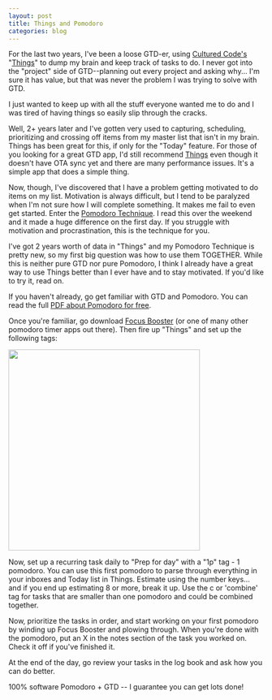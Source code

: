 ```yaml
---
layout: post
title: Things and Pomodoro
categories: blog
---
```

For the last two years, I've been a loose GTD-er, using <a href="http://culturedcode.com">Cultured Code's</a> "<a href="http://culturedcode.com/things">Things</a>" to dump my brain and keep track of tasks to do.  I never got into the "project" side of GTD--planning out every project and asking why...  I'm sure it has value, but that was never the problem I was trying to solve with GTD.

I just wanted to keep up with all the stuff everyone wanted me to do and I was tired of having things so easily slip through the cracks.

Well, 2+ years later and I've gotten very used to capturing, scheduling, prioritizing and crossing off items from my master list that isn't in my brain.  Things has been great for this, if only for the "Today" feature.  For those of you looking for a great GTD app, I'd still recommend <a href="http://culturedcode.com/things">Things</a> even though it doesn't have OTA sync yet and there are many performance issues.  It's a simple app that does a simple thing.

Now, though, I've discovered that I have a problem getting motivated to do items on my list.  Motivation is always difficult, but I tend to be paralyzed when I'm not sure how I will complete something.  It makes me fail to even get started.  Enter the <a href="http://www.pomodorotechnique.com/">Pomodoro Technique</a>.  I read this over the weekend and it made a huge difference on the first day.  If you struggle with motivation and procrastination, this is the technique for you.

I've got 2 years worth of data in "Things" and my Pomodoro Technique is pretty new, so my first big question was how to use them TOGETHER.  While this is neither pure GTD nor pure Pomodoro, I think I already have a great way to use Things better than I ever have and to stay motivated.  If you'd like to try it, read on.

<!--more-->

If you haven't already, go get familiar with GTD and Pomodoro.  You can read the full <a href="http://www.pomodorotechnique.com/resources.html">PDF about Pomodoro for free</a>.

Once you're familiar, go download <a href="http://www.focusboosterapp.com/">Focus Booster</a> (or one of many other pomodoro timer apps out there).  Then fire up "Things" and set up the following tags:

<a href="images/Screen-shot-2010-08-31-at-9.05.43-AM.png"><img src="images/Screen-shot-2010-08-31-at-9.05.43-AM.png" alt="" title="Pomodoro Tags" width="377" height="396" class="alignnone size-full wp-image-83" /></a>

Now, set up a recurring task daily to "Prep for day" with a "1p" tag - 1 pomodoro.  You can use this first pomodoro to parse through everything in your inboxes and Today list in Things.  Estimate using the number keys... and if you end up estimating 8 or more, break it up.  Use the c or 'combine' tag for tasks that are smaller than one pomodoro and could be combined together.

Now, prioritize the tasks in order, and start working on your first pomodoro by winding up Focus Booster and plowing through.  When you're done with the pomodoro, put an X in the notes section of the task you worked on.  Check it off if you've finished it. 

At the end of the day, go review your tasks in the log book and ask how you can do better.  

100% software Pomodoro + GTD -- I guarantee you can get lots done!

